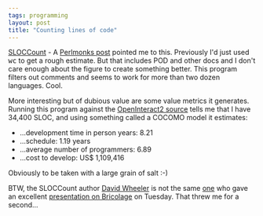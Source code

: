 ```yaml
---
tags: programming
layout: post
title: "Counting lines of code"
---
```




<a href="http://www.dwheeler.com/sloccount/">SLOCCount</a> - A <a href="http://perlmonks.org/index.pl?node_id=289111">Perlmonks post</a> pointed me to this. Previously I'd just used <tt>wc</tt> to get a rough estimate. But that includes POD and other docs and I don't care enough about the figure to create something better. This program filters out comments and seems to work for more than two dozen languages. Cool.

<p>More interesting but of dubious value are some value metrics it generates. Running this program against the <a href="http://cvs.sourceforge.net/cgi-bin/viewcvs.cgi/openinteract/OpenInteract2/">OpenInteract2 source</a> tells me that I have 34,400 SLOC, and using something called a COCOMO model it estimates:</p>
<ul>
 <li>...development time in person years: 8.21</li>
 <li>...schedule: 1.19 years</li>
 <li>...average number of programmers: 6.89</li>
 <li>...cost to develop: US$ 1,109,416</li>
</ul>

<p>Obviously to be taken with a large grain of salt :-)</p>

<p>BTW, the SLOCCount author <a href="http://www.dwheeler.com/">David Wheeler</a> is not the same <a href="http://david.wheeler.net/">one</a> who gave an excellent <a href="/2003/08/26/guest_to_pittsburghpm_next_week.html">presentation on Bricolage</a> on Tuesday. That threw me for a second...</p>


